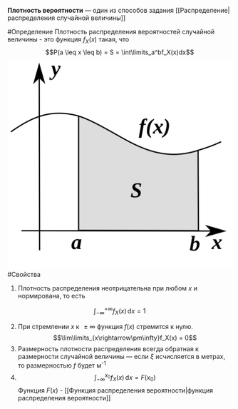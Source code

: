 **Плотность вероятности** — один из способов задания [[Распределение|распределения случайной величины]]

#Определение 
Плотность распределения вероятностей случайной величины - это функция $f_X(x)$ такая, что $$P(a \leq x \leq b) = S = \int\limits_a^bf_X(x)dx$$
![Плотность вероятности](Плотность_верти.png)
#Свойства 
1) Плотность распределения неотрицательна при любом $x$ и нормирована, то есть

$$\int_{-\infty}^{+\infty}f_X(x)\,\mbox{d}x = 1$$

2) При стремлении $x$ к $\,\pm\infty$ функция $f(x)$ стремится к нулю. 
$$\lim\limits_{x\rightarrow\pm\infty}f_X(x) = 0$$
4) Размерность плотности распределения всегда обратная к размерности случайной величины — если $\xi$ исчисляется в метрах, то размерностью $f$ будет м<sup>-1</sup>
5) $$\int_{-\infty}^{x_0}f_X(x)\,\mbox{d}x = F(x_0)$$ Функция $F(x)$ - [[Функция распределения вероятности|функция распределения вероятности]] 